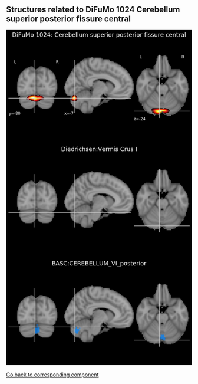 


## Structures related to DiFuMo 1024 Cerebellum superior posterior fissure central

![690](690.jpg "Structures related to DiFuMo 1024 Cerebellum superior posterior fissure central")

[Go back to corresponding component](https://parietal-inria.github.io/DiFuMo/1024/html/690.html)